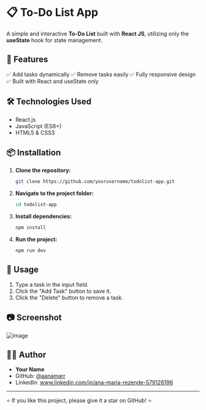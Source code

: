 # 📋 To-Do List App

A simple and interactive **To-Do List** built with **React JS**, utilizing only the **useState** hook for state management.

## 🚀 Features

✅ Add tasks dynamically
✅ Remove tasks easily
✅ Fully responsive design
✅ Built with React and useState only

## 🛠️ Technologies Used

- React.js
- JavaScript (ES6+)
- HTML5 & CSS3

## 📦 Installation

1. **Clone the repository:**
   ```sh
   git clone https://github.com/yourusername/todolist-app.git
   ```

2. **Navigate to the project folder:**
   ```sh
   cd todolist-app
   ```

3. **Install dependencies:**
   ```sh
   npm install
   ```

4. **Run the project:**
   ```sh
   npm run dev
   ```

## 📌 Usage

1. Type a task in the input field.
2. Click the "Add Task" button to save it.
3. Click the "Delete" button to remove a task.

## 📷 Screenshot

![image](https://github.com/user-attachments/assets/fcea0f4d-05b5-43cb-8d01-9b68c9f79166)


## 👨‍💻 Author

- **Your Name**  
- GitHub: [@aanamarr](https://github.com/aanamarr)
- LinkedIn: www.linkedin.com/in/ana-maria-rezende-579126196

---

⭐ If you like this project, please give it a star on GitHub! ⭐

